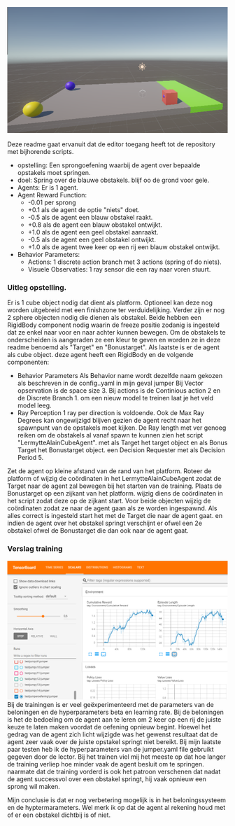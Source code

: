 ![voorbeeld opstelling](afbeelding-opstelling.PNG)


Deze readme gaat ervanuit dat de editor toegang heeft tot de repository met bijhorende scripts.
- opstelling: Een sprongoefening waarbij de agent over bepaalde opstakels moet springen.
- doel: Spring over de blauwe obstakels. blijf oo de grond voor gele.
- Agents: Er is 1 agent.
- Agent Reward Function:
	- -0.01 per sprong
	- +0.1 als de agent de optie "niets" doet.
	- -0.5 als de agent een blauw obstakel raakt.
	- +0.8 als de agent een blauw obstakel ontwijkt.
	- +1.0 als de agent een geel obstakel aanraakt.
	- -0.5 als de agent een geel obstakel ontwijkt.
	- +1.0 als de agent twee keer op een rij een blauw obstakel ontwijkt.
- Behavior Parameters:
	- Actions: 1 discrete action branch met 3 actions (spring of do niets).
	- Visuele Observaties: 1 ray sensor die een ray naar voren stuurt.

### Uitleg opstelling.

Er is 1 cube object nodig dat dient als platform. Optioneel kan deze nog worden uitgebreid met een finishzone ter verduidelijking.
Verder zijn er nog 2 sphere objecten nodig die dienen als obstakel. Beide hebben een RigidBody component nodig waarin de freeze positie zodanig is ingesteld dat ze enkel naar voor en naar achter kunnen bewegen.
Om de obstakels te onderscheiden is aangeraden ze een kleur te geven en worden ze in deze readme benoemd als "Target" en "Bonustarget".
Als laatste is er de agent als cube object. deze agent heeft een RigidBody en de volgende componenten:
- Behavior Parameters
Als Behavior name wordt dezelfde naam gekozen als beschreven in de config..yaml in mijn geval jumper
Bij Vector opservation is de space size 3.
Bij actions is de Continious action 2 en de Discrete Branch 1.
om een nieuw model te treinen laat je het veld model leeg.
- Ray Perception
1 ray per direction is voldoende. Ook de Max Ray Degrees kan ongewijzigd blijven gezien de agent recht naar het spawnpunt van de opstakels moet kijken.
De Ray length met ver genoeg reiken om de obstakels al vanaf spawn te kunnen zien
het script "LermytteAlainCubeAgent". met als Target het target object en als Bonus Target het Bonustarget object.
een Decision Requester met als Decision Period 5.

Zet de agent op kleine afstand van de rand van het platform. 
Roteer de platform of wijzig de coördinaten in het LermytteAlainCubeAgent zodat de Target naar de agent zal bewegen bij het starten van de training.
Plaats de Bonustarget op een zijkant van het platform. wijzig diens de coördinaten in het script zodat deze op de zijkant start.
Voor beide objecten wijzig de coördinaten zodat ze naar de agent gaan als ze worden ingespawnd.
Als alles correct is ingesteld start het met de Target die naar de agent gaat. en indien de agent over het obstakel springt verschijnt er ofwel een 2e obstakel ofwel de Bonustarget die dan ook naar de agent gaat.


### Verslag training
![figuur tensorboard](afbeelding-tensorboard.PNG)
Bij de trainingen is er veel geëxperimenteerd met de parameters van de beloningen en de hyperparameters beta en learning rate. Bij de beloningen is het de bedoeling om de agent aan te leren om 2 keer op een rij de juiste keuze te laten maken voordat de oefening opnieuw begint.
Hoewel het gedrag van de agent zich licht wijzigde was het gewenst resultaat dat de agent zeer vaak over de juiste opstakel springt niet bereikt. Bij mijn laatste paar testen heb ik de hyperparameters van de jumper.yaml file gebruikt gegeven door de lector.
Bij het trainen viel mij het meeste op dat hoe langer de training verliep hoe minder vaak de agent besluit om te springen. naarmate dat de training vorderd is ook het patroon verschenen dat nadat de agent successvol over een obstakel springt, hij vaak opnieuw een sprong wil maken.

Mijn conclusie is dat er nog verbetering mogelijk is in het beloningssysteem en de hyptermarameters. Wel merk ik op dat de agent al rekening houd met of er een obstakel dichtbij is of niet.
